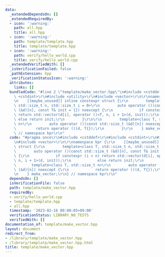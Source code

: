 ```yaml
---
data:
  _extendedDependsOn: []
  _extendedRequiredBy:
  - icon: ':warning:'
    path: all.hpp
    title: all.hpp
  - icon: ':warning:'
    path: template/template.hpp
    title: template/template.hpp
  - icon: ':warning:'
    path: verify/hello_world.cpp
    title: verify/hello_world.cpp
  _extendedVerifiedWith: []
  _isVerificationFailed: false
  _pathExtension: hpp
  _verificationStatusIcon: ':warning:'
  attributes:
    links: []
  bundledCode: "#line 2 \"template/make_vector.hpp\"\n#include <cstddef>\r\n#include\
    \ <cstdint>\r\n#include <utility>\r\n#include <vector>\r\n\r\nnamespace kpr {\r\
    \n    [[maybe_unused]] inline constexpr struct {\r\n        template<class T,\
    \ std::size_t n, std::size_t i = 0>\r\n        auto operator ()(const std::size_t\
    \ (&d)[n], const T& init = {}) noexcept {\r\n            if constexpr (i < n)\
    \ return std::vector(d[i], operator ()<T, n, i + 1>(d, init));\r\n           \
    \ else return init;\r\n        }\r\n\r\n        template<class T, std::size_t\
    \ n>\r\n        auto operator ()(const std::size_t (&d)[n]) noexcept {\r\n   \
    \         return operator ()(d, T{});\r\n        }\r\n    } make_vector;\r\n}\
    \ // namespace kpr\r\n"
  code: "#pragma once\r\n#include <cstddef>\r\n#include <cstdint>\r\n#include <utility>\r\
    \n#include <vector>\r\n\r\nnamespace kpr {\r\n    [[maybe_unused]] inline constexpr\
    \ struct {\r\n        template<class T, std::size_t n, std::size_t i = 0>\r\n\
    \        auto operator ()(const std::size_t (&d)[n], const T& init = {}) noexcept\
    \ {\r\n            if constexpr (i < n) return std::vector(d[i], operator ()<T,\
    \ n, i + 1>(d, init));\r\n            else return init;\r\n        }\r\n\r\n \
    \       template<class T, std::size_t n>\r\n        auto operator ()(const std::size_t\
    \ (&d)[n]) noexcept {\r\n            return operator ()(d, T{});\r\n        }\r\
    \n    } make_vector;\r\n} // namespace kpr\r\n"
  dependsOn: []
  isVerificationFile: false
  path: template/make_vector.hpp
  requiredBy:
  - verify/hello_world.cpp
  - template/template.hpp
  - all.hpp
  timestamp: '2023-02-16 00:00:05+09:00'
  verificationStatus: LIBRARY_NO_TESTS
  verifiedWith: []
documentation_of: template/make_vector.hpp
layout: document
redirect_from:
- /library/template/make_vector.hpp
- /library/template/make_vector.hpp.html
title: template/make_vector.hpp
---
```

